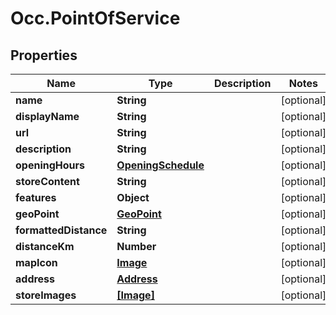 # Occ.PointOfService

## Properties
Name | Type | Description | Notes
------------ | ------------- | ------------- | -------------
**name** | **String** |  | [optional] 
**displayName** | **String** |  | [optional] 
**url** | **String** |  | [optional] 
**description** | **String** |  | [optional] 
**openingHours** | [**OpeningSchedule**](OpeningSchedule.md) |  | [optional] 
**storeContent** | **String** |  | [optional] 
**features** | **Object** |  | [optional] 
**geoPoint** | [**GeoPoint**](GeoPoint.md) |  | [optional] 
**formattedDistance** | **String** |  | [optional] 
**distanceKm** | **Number** |  | [optional] 
**mapIcon** | [**Image**](Image.md) |  | [optional] 
**address** | [**Address**](Address.md) |  | [optional] 
**storeImages** | [**[Image]**](Image.md) |  | [optional] 


